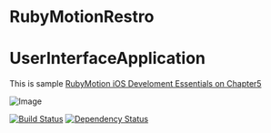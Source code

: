 RubyMotionRestro
================

UserInterfaceApplication
========================

This is sample [RubyMotion iOS Develoment Essentials on Chapter5](http://www.amazon.co.jp/RubyMotion-iOS-Develoment-Essentials-ebook/dp/B00DZJA81Y)

![Image](http://ecx.images-amazon.com/images/I/51kCK5YRqmL._AA278_PIkin4,BottomRight,-27,22_AA300_SH20_OU09_.jpg)

[![Build Status](https://travis-ci.org/shigemk2/RubyMotionRestro.png?branch=master)](https://travis-ci.org/shigemk2/RubyMotionRestro)
[![Dependency Status](https://gemnasium.com/shigemk2/RubyMotionRestro.png)](https://gemnasium.com/shigemk2/RubyMotionRestro)
